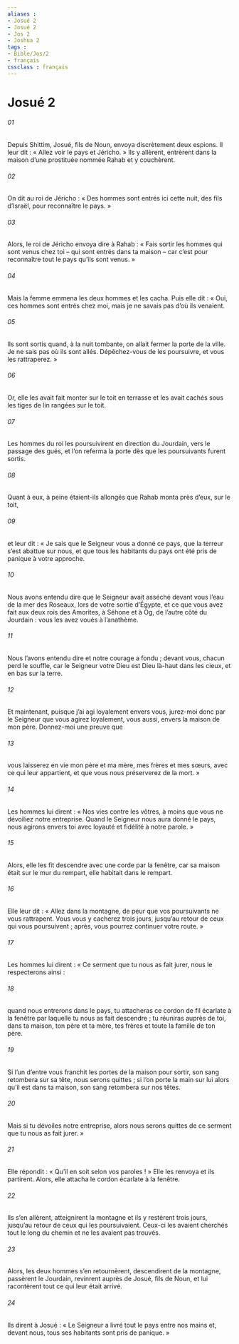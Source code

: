 ```yaml
---
aliases : 
- Josué 2
- Josué 2
- Jos 2
- Joshua 2
tags : 
- Bible/Jos/2
- français
cssclass : français
---
```


# Josué 2

###### 01
Depuis Shittim, Josué, fils de Noun, envoya discrètement deux espions. Il leur dit : « Allez voir le pays et Jéricho. » Ils y allèrent, entrèrent dans la maison d’une prostituée nommée Rahab et y couchèrent.
###### 02
On dit au roi de Jéricho : « Des hommes sont entrés ici cette nuit, des fils d’Israël, pour reconnaître le pays. »
###### 03
Alors, le roi de Jéricho envoya dire à Rahab : « Fais sortir les hommes qui sont venus chez toi – qui sont entrés dans ta maison – car c’est pour reconnaître tout le pays qu’ils sont venus. »
###### 04
Mais la femme emmena les deux hommes et les cacha. Puis elle dit : « Oui, ces hommes sont entrés chez moi, mais je ne savais pas d’où ils venaient.
###### 05
Ils sont sortis quand, à la nuit tombante, on allait fermer la porte de la ville. Je ne sais pas où ils sont allés. Dépêchez-vous de les poursuivre, et vous les rattraperez. »
###### 06
Or, elle les avait fait monter sur le toit en terrasse et les avait cachés sous les tiges de lin rangées sur le toit.
###### 07
Les hommes du roi les poursuivirent en direction du Jourdain, vers le passage des gués, et l’on referma la porte dès que les poursuivants furent sortis.
###### 08
Quant à eux, à peine étaient-ils allongés que Rahab monta près d’eux, sur le toit,
###### 09
et leur dit : « Je sais que le Seigneur vous a donné ce pays, que la terreur s’est abattue sur nous, et que tous les habitants du pays ont été pris de panique à votre approche.
###### 10
Nous avons entendu dire que le Seigneur avait asséché devant vous l’eau de la mer des Roseaux, lors de votre sortie d’Égypte, et ce que vous avez fait aux deux rois des Amorites, à Séhone et à Og, de l’autre côté du Jourdain : vous les avez voués à l’anathème.
###### 11
Nous l’avons entendu dire et notre courage a fondu ; devant vous, chacun perd le souffle, car le Seigneur votre Dieu est Dieu là-haut dans les cieux, et en bas sur la terre.
###### 12
Et maintenant, puisque j’ai agi loyalement envers vous, jurez-moi donc par le Seigneur que vous agirez loyalement, vous aussi, envers la maison de mon père. Donnez-moi une preuve que
###### 13
vous laisserez en vie mon père et ma mère, mes frères et mes sœurs, avec ce qui leur appartient, et que vous nous préserverez de la mort. »
###### 14
Les hommes lui dirent : « Nos vies contre les vôtres, à moins que vous ne dévoiliez notre entreprise. Quand le Seigneur nous aura donné le pays, nous agirons envers toi avec loyauté et fidélité à notre parole. »
###### 15
Alors, elle les fit descendre avec une corde par la fenêtre, car sa maison était sur le mur du rempart, elle habitait dans le rempart.
###### 16
Elle leur dit : « Allez dans la montagne, de peur que vos poursuivants ne vous rattrapent. Vous vous y cacherez trois jours, jusqu’au retour de ceux qui vous poursuivent ; après, vous pourrez continuer votre route. »
###### 17
Les hommes lui dirent : « Ce serment que tu nous as fait jurer, nous le respecterons ainsi :
###### 18
quand nous entrerons dans le pays, tu attacheras ce cordon de fil écarlate à la fenêtre par laquelle tu nous as fait descendre ; tu réuniras auprès de toi, dans ta maison, ton père et ta mère, tes frères et toute la famille de ton père.
###### 19
Si l’un d’entre vous franchit les portes de la maison pour sortir, son sang retombera sur sa tête, nous serons quittes ; si l’on porte la main sur lui alors qu’il est dans ta maison, son sang retombera sur nos têtes.
###### 20
Mais si tu dévoiles notre entreprise, alors nous serons quittes de ce serment que tu nous as fait jurer. »
###### 21
Elle répondit : « Qu’il en soit selon vos paroles ! » Elle les renvoya et ils partirent. Alors, elle attacha le cordon écarlate à la fenêtre.
###### 22
Ils s’en allèrent, atteignirent la montagne et ils y restèrent trois jours, jusqu’au retour de ceux qui les poursuivaient. Ceux-ci les avaient cherchés tout le long du chemin et ne les avaient pas trouvés.
###### 23
Alors, les deux hommes s’en retournèrent, descendirent de la montagne, passèrent le Jourdain, revinrent auprès de Josué, fils de Noun, et lui racontèrent tout ce qui leur était arrivé.
###### 24
Ils dirent à Josué : « Le Seigneur a livré tout le pays entre nos mains et, devant nous, tous ses habitants sont pris de panique. »
